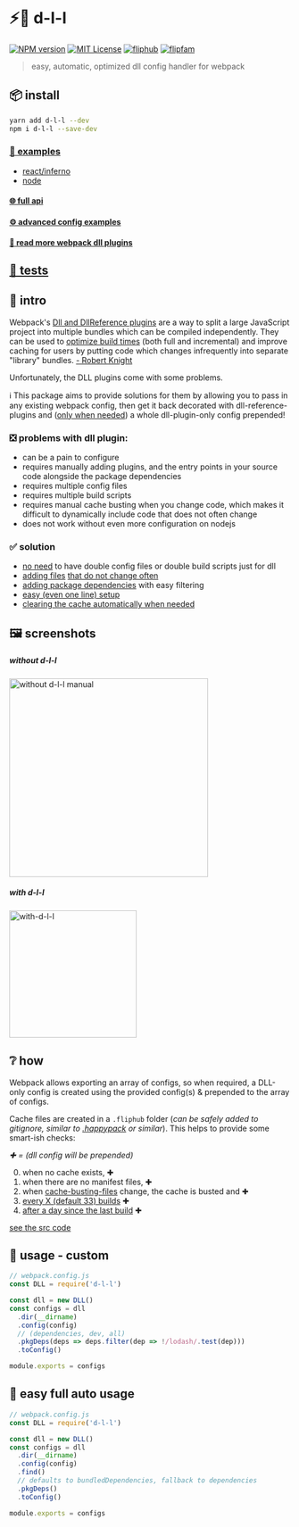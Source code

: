 # ⚡🤸 d-l-l

[![NPM version][d-l-l-npm-image]][d-l-l-npm-url]
[![MIT License][license-image]][license-url]
[![fliphub][gitter-badge]][gitter-url]
[![flipfam][flipfam-image]][flipfam-url]

[d-l-l-npm-image]: https://img.shields.io/npm/v/d-l-l.svg
[d-l-l-npm-url]: https://npmjs.org/package/d-l-l
[license-image]: http://img.shields.io/badge/license-MIT-blue.svg?style=flat
[license-url]: https://spdx.org/licenses/MIT
[gitter-badge]: https://img.shields.io/gitter/room/fliphub/pink.svg
[gitter-url]: https://gitter.im/fliphub/Lobby
[flipfam-image]: https://img.shields.io/badge/%F0%9F%8F%97%20%F0%9F%92%A0-flipfam-9659F7.svg
[flipfam-url]: https://www.npmjs.com/package/flipfam

> easy, automatic, optimized dll config handler for webpack


## 📦 install
```bash
yarn add d-l-l --dev
npm i d-l-l --save-dev
```

### [📘 examples](https://github.com/fliphub/d-l-l/tree/master/examples)
- [react/inferno](https://github.com/fliphub/d-l-l/tree/master/examples/frontend)
- [node](https://github.com/fliphub/d-l-l/tree/master/examples/node)
#### [🌐 full api](https://github.com/fliphub/d-l-l/wiki/%F0%9F%8C%90-api)
#### [⚙ advanced config examples][docs-config]
#### [🔗 read more webpack dll plugins][docs-resources]
## [🔬 tests](./test)


## 👋 intro

Webpack's [Dll and DllReference plugins][docs-resources] are a way to split a large JavaScript project into multiple bundles which can be compiled independently. They can be used to [optimize build times][docs-ss] (both full and incremental) and improve caching for users by putting code which changes infrequently into separate "library" bundles. [- Robert Knight](https://robertknight.github.io/posts/webpack-dll-plugins/ "Dynamically Linked Library")

Unfortunately, the DLL plugins come with some problems.

ℹ️️ This package aims to provide solutions for them by allowing you to pass in any existing webpack config, then get it back decorated with dll-reference-plugins and ([only when needed][docs-how]) a whole dll-plugin-only config prepended!


### ❎ problems with dll plugin:
  - can be a pain to configure
  - requires manually adding plugins, and the entry points in your source code alongside the package dependencies
  - requires multiple config files
  - requires multiple build scripts
  - requires manual cache busting when you change code, which makes it difficult to dynamically include code that does not often change
  - does not work without even more configuration on nodejs

### ✅ solution
  - [no need][docs-how] to have double config files or double build scripts just for dll
  - [adding files][docs-find] [that do not change often][docs-lastmodified]
  - [adding package dependencies][docs-pkg] with easy filtering
  - [easy (even one line) setup][docs-auto]
  - [clearing the cache automatically when needed][docs-how]

## 🖼️ screenshots

##### without d-l-l
<img width="356" alt="without d-l-l manual" src="https://cloud.githubusercontent.com/assets/4022631/25068619/3008b32c-221e-11e7-8467-267e3827e8c9.png">


##### with d-l-l
<img width="228" alt="with-d-l-l" src="https://cloud.githubusercontent.com/assets/4022631/25068618/300768a0-221e-11e7-9f89-cf19885dea98.png">


## ❔ how

Webpack allows exporting an array of configs, so when required, a DLL-only config is created using the provided config(s) & prepended to the array of configs.

Cache files are created in a `.fliphub` folder (_can be safely added to gitignore, similar to [.happypack][happypack-cache] or similar_).
This helps to provide some smart-ish checks:

_✚ = (dll config will be prepended)_

0. when no cache exists, ✚
1. when there are no manifest files, ✚
2. when [cache-busting-files][docs-cache] change, the cache is busted and ✚
3. [every X (default 33) builds][docs-everyx] ✚
4. [after a day since the last build][docs-staletime] ✚

[see the src code][src-shouldBuildDLL]

## 📖 usage - custom

```js
// webpack.config.js
const DLL = require('d-l-l')

const dll = new DLL()
const configs = dll
  .dir(__dirname)
  .config(config)
  // (dependencies, dev, all)
  .pkgDeps(deps => deps.filter(dep => !/lodash/.test(dep)))
  .toConfig()

module.exports = configs
```


## 👾 easy full auto usage

```js
// webpack.config.js
const DLL = require('d-l-l')

const dll = new DLL()
const configs = dll
  .dir(__dirname)
  .config(config)
  .find()
  // defaults to bundledDependencies, fallback to dependencies
  .pkgDeps()
  .toConfig()

module.exports = configs
```


[docs-resources]: https://github.com/fliphub/d-l-l/wiki/%F0%9F%94%97-resources
[docs-config]: https://github.com/fliphub/d-l-l/wiki/%E2%9A%99-configs
[docs-how]: https://github.com/fliphub/d-l-l/wiki/%E2%9A%A1%F0%9F%A4%B8-d-l-l#-how
[docs-ss]: https://github.com/fliphub/d-l-l/wiki/%E2%9A%A1%F0%9F%A4%B8-d-l-l#%EF%B8%8F-screenshots
[docs-auto]: https://github.com/fliphub/d-l-l/wiki/%F0%9F%8C%90-api#auto-static
[docs-find]: https://github.com/fliphub/d-l-l/wiki/%F0%9F%8C%90-api#find
[docs-lastmodified]: https://github.com/fliphub/d-l-l/wiki/%F0%9F%8C%90-api#lastmodifiedfilter
[docs-how]: https://github.com/fliphub/d-l-l/wiki/%F0%9F%8C%90-api#find
[docs-pkg]: https://github.com/fliphub/d-l-l/wiki/%F0%9F%8C%90-api#pkgdeps
[docs-cache]: https://github.com/fliphub/d-l-l/wiki/%F0%9F%8C%90-api#cachebustingfiles
[docs-everyx]: https://github.com/fliphub/d-l-l/wiki/%F0%9F%8C%90-api#everyx
[docs-staletime]: https://github.com/fliphub/d-l-l/wiki/%F0%9F%8C%90-api#staletime

[src-shouldBuildDLL]: https://github.com/fliphub/d-l-l/tree/master/index.js#449

[happypack-cache]: https://github.com/amireh/happypack#cachepath-string

